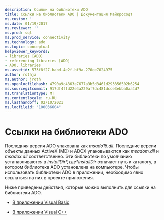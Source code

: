 ```yaml
---
description: Ссылки на библиотеки ADO
title: Ссылки на библиотеки ADO | Документация Майкрософт
ms.custom: ''
ms.date: 01/19/2017
ms.reviewer: ''
ms.prod: sql
ms.prod_service: connectivity
ms.technology: ado
ms.topic: conceptual
helpviewer_keywords:
- libraries [ADO]
- referencing libraries [ADO]
- ADO, libraries
ms.assetid: 573f8f27-babd-4e2f-bf9a-270ee7024975
author: rothja
ms.author: jroth
ms.openlocfilehash: 4790a9c4363e7677a3b5d3461d293356502b6254
ms.sourcegitcommit: 917df4ffd22e4a229af7dc481dcce3ebba0aa4d7
ms.translationtype: MT
ms.contentlocale: ru-RU
ms.lasthandoff: 02/10/2021
ms.locfileid: "100036604"
---
```

# <a name="referencing-the-ado-libraries"></a>Ссылки на библиотеки ADO
Последняя версия ADO упакована как *msado15.dll*. Последние версии объекты данных ActiveX (MD) и ADOX упаковываются как *msadom.dll* и *msadox.dll* соответственно. Эти библиотеки по умолчанию устанавливаются в *$installDir*, где *$installDir* означает путь к каталогу, в котором библиотека ADO установлена на компьютере. Чтобы использовать библиотеки ADO в приложении, необходимо явно ссылаться на них в проекте приложения.  
  
 Ниже приведены действия, которые можно выполнить для ссылки на библиотеки ADO.  
  
-   [В приложении Visual Basic](./referencing-the-ado-libraries-in-a-visual-basic-6-application.md)  
  
-   [В приложении Visual C++](./referencing-the-ado-libraries-in-a-visual-c-application.md)